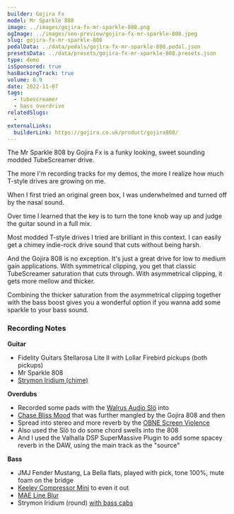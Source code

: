 ```yaml
---
builder: Gojira Fx
model: Mr Sparkle 808
image: ../images/gojira-fx-mr-sparkle-808.png
ogImage: ../images/seo-preview/gojira-fx-mr-sparkle-808.jpeg
slug: gojira-fx-mr-sparkle-808
pedalData: ../data/pedals/gojira-fx-mr-sparkle-808.pedal.json
presetsData: ../data/presets/gojira-fx-mr-sparkle-808.presets.json
type: demo
isSponsored: true
hasBackingTrack: true
volume: 0.9
date: 2022-11-07
tags:
  - tubescreamer
  - bass overdrive
relatedSlugs:
  -
externalLinks:
  builderLink: https://gojira.co.uk/product/gojira808/
---
```


The Mr Sparkle 808 by Gojira Fx is a funky looking, sweet sounding modded TubeScreamer drive.

The more I'm recording tracks for my demos, the more I realize how much T-style drives are growing on me.

When I first tried an original green box, I was underwhelmed and turned off by the nasal sound.

Over time I learned that the key is to turn the tone knob way up and judge the guitar sound in a full mix.

Most modded T-style drives I tried are brilliant in this context. I can easily get a chimey indie-rock drive sound that cuts without being harsh.

And the Gojira 808 is no exception. It's just a great drive for low to medium gain applications. With symmetrical clipping, you get that classic TubeScreamer saturation that cuts through. With asymmetrical clipping, it gets more mellow and thicker.

Combining the thicker saturation from the asymmetrical clipping together with the bass boost gives you a wonderful option if you wanna add some sparkle to your bass sound.

### Recording Notes

**Guitar**

- Fidelity Guitars Stellarosa Lite II with Lollar Firebird pickups (both pickups)
- Mr Sparkle 808
- [Strymon Iridium (chime)](/demos/strymon-iridium)

**Overdubs**

- Recorded some pads with the [Walrus Audio Slö](/demos/walrus-audio-slo) into
- [Chase Bliss Mood](/demos/chase-bliss-audio-mood) that was further mangled by the Gojira 808 and then
- Spread into stereo and more reverb by the [OBNE Screen Violence](/demos/old-blood-noise-endeavors-screen-violence)
- Also used the Slö to do some chord swells into the 808
- And I used the Valhalla DSP SuperMassive Plugin to add some spacey reverb in the DAW, using the main track as the "source"

**Bass**

- JMJ Fender Mustang, La Bella flats, played with pick, tone 100%, mute foam on the bridge
- [Keeley Compressor Mini](/demos/keeley-electronics-compressor-mini) to even it out
- [MAE Line Blur](/demos/mask-audio-electronics-line-blur)
- Strymon Iridium (round) [with bass cabs](/posts/strymon-iridium-bass-ownhammer-ir/)
